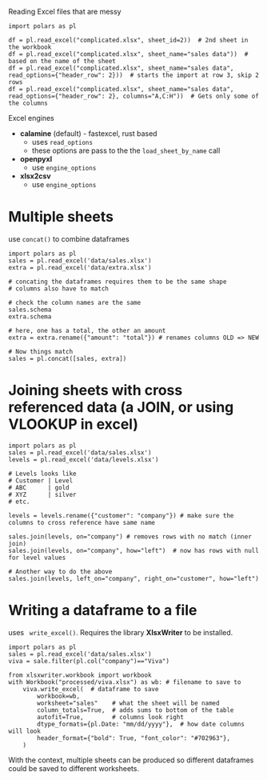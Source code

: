 Reading Excel files that are messy

```
import polars as pl

df = pl.read_excel("complicated.xlsx", sheet_id=2))  # 2nd sheet in the workbook
df = pl.read_excel("complicated.xlsx", sheet_name="sales data"))  # based on the name of the sheet 
df = pl.read_excel("complicated.xlsx", sheet_name="sales data", read_options={"header_row": 2}))  # starts the import at row 3, skip 2 rows
df = pl.read_excel("complicated.xlsx", sheet_name="sales data", read_options={"header_row": 2}, columns="A,C:H"))  # Gets only some of the columns

```


Excel engines
* __calamine__ (default) - fastexcel, rust based
    * uses `read_options`
    * these options are pass to the the `load_sheet_by_name` call
* __openpyxl__
    * use `engine_options`
* __xlsx2csv__
    * use `engine_options`
    
# Multiple sheets

use `concat()` to combine dataframes

```
import polars as pl
sales = pl.read_excel('data/sales.xlsx')
extra = pl.read_excel('data/extra.xlsx')

# concating the dataframes requires them to be the same shape
# columns also have to match

# check the column names are the same
sales.schema
extra.schema

# here, one has a total, the other an amount
extra = extra.rename({"amount": "total"}) # renames columns OLD => NEW

# Now things match
sales = pl.concat([sales, extra])
```

# Joining sheets with cross referenced data (a JOIN, or using VLOOKUP in excel)
```
import polars as pl
sales = pl.read_excel('data/sales.xlsx')
levels = pl.read_excel('data/levels.xlsx')

# Levels looks like
# Customer | Level
# ABC      | gold
# XYZ      | silver
# etc.

levels = levels.rename({"customer": "company"}) # make sure the columns to cross reference have same name

sales.join(levels, on="company") # removes rows with no match (inner join)
sales.join(levels, on="company", how="left")  # now has rows with null for level values

# Another way to do the above
sales.join(levels, left_on="company", right_on="customer", how="left")
```

# Writing a dataframe to a file

uses ` write_excel()`. Requires the library __XlsxWriter__ to be installed.

```
import polars as pl
sales = pl.read_excel('data/sales.xlsx')
viva = sale.filter(pl.col("company")=="Viva")

from xlsxwriter.workbook import workbook
with Workbook("processed/viva.xlsx") as wb: # filename to save to
    viva.write_excel(  # dataframe to save
        workbook=wb,
        worksheet="sales"    # what the sheet will be named
        column_totals=True,  # adds sums to bottom of the table
        autofit=True,        # columns look right
        dtype_formats={pl.Date: "mm/dd/yyyy"},  # how date columns will look
        header_format={"bold": True, "font_color": "#702963"},
    )
```

With the context, multiple sheets can be produced so different dataframes could be saved to different worksheets.


